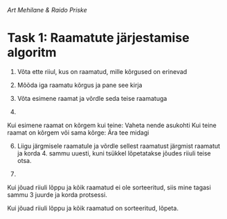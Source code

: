 *Art Mehilane & Raido Priske*
# Task 1: Raamatute järjestamise algoritm

1. Võta ette riiul, kus on raamatud, mille kõrgused on erinevad

2. Mõõda iga raamatu kõrgus ja pane see kirja

3. Võta esimene raamat ja võrdle seda teise raamatuga

4. 
Kui esimene raamat on kõrgem kui teine: Vaheta nende asukohti
Kui teine raamat on kõrgem või sama kõrge: Ära tee midagi

6. Liigu järgmisele raamatule ja võrdle sellest raamatust järgmist raamatut ja korda 4. sammu uuesti, kuni tsükkel lõpetatakse jõudes riiuli teise otsa.

7. 
Kui jõuad riiuli lõppu ja kõik raamatud ei ole sorteeritud, siis mine tagasi sammu 3 juurde ja korda protsessi.

Kui jõuad riiuli lõppu ja kõik raamatud on sorteeritud, lõpeta. 

